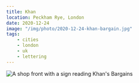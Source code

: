 ```yaml
---
title: Khan
location: Peckham Rye, London
date: 2020-12-24
image: "/img/photo/2020-12-24-khan-bargain.jpg"
tags:
    - cities
    - london
    - uk
    - lettering
---
```


![A shop front with a sign reading Khan's Bargains](/img/photo/2020-12-24-khan-bargain.jpg)
